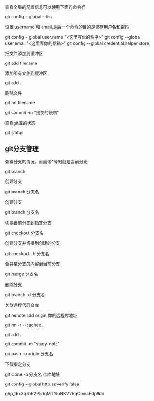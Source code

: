查看全局的配置信息可以使用下面的命令行

git config --global --list

设置 username 和 email,最后一个命令的目的是保存用户名和密码

git config --global user.name "<这里写你的名字>"
git config --global user.email "<这里写你的信箱>"
git config --global credential.helper store

把文件添加到缓冲区

git add filename

添加所有文件到缓冲区

git add .

删除文件

git rm filename

git commit -m "提交的说明"

查看git库的状态

git status

## git分支管理

查看分支的情况，前面带*号的就是当前分支

git branch 

创建分支

git branch 分支名

创建分支

git branch 分支名 

切换当前分支到指定分支

git checkout 分支名

创建分支并切换到创建的分支

git checkout  -b 分支名

合并某分支的内容到当前分支

git merge 分支名

删除分支

git branch -d 分支名



关联远程代码仓库

git remote add origin 你的远程库地址



git rm -r --cached .

git add .

git commit -m "study-note"

git push -u origin 分支名



下载指定分支

git clone -b 分支名 仓库地址

git config --global http.sslverify false

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



